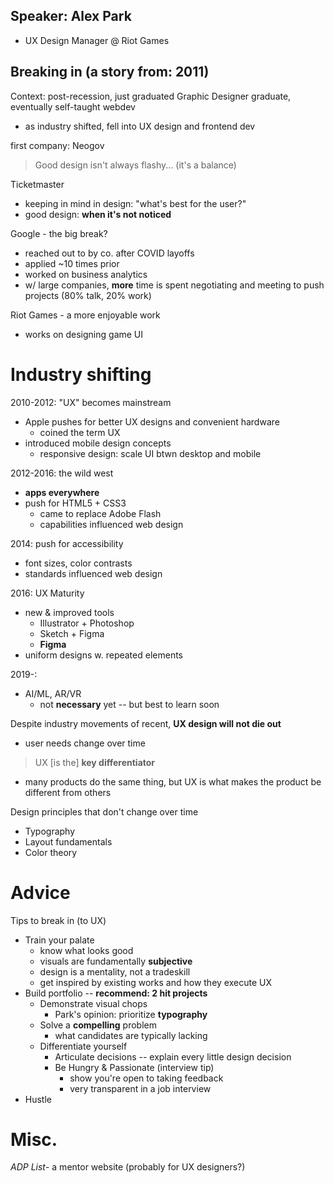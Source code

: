 ## Speaker: Alex Park
- UX Design Manager @ Riot Games

## Breaking in (a story from: 2011)
Context: post-recession, just graduated
Graphic Designer graduate, eventually self-taught webdev
- as industry shifted, fell into UX design and frontend dev

first company: Neogov
> Good design isn't always flashy... (it's a balance)

Ticketmaster
- keeping in mind in design: "what's best for the user?"
- good design: **when it's not noticed**

Google - the big break?
- reached out to by co. after COVID layoffs
- applied ~10 times prior
- worked on business analytics
- w/ large companies, **more** time is spent negotiating and meeting to push projects (80% talk, 20% work)

Riot Games - a more enjoyable work
- works on designing game UI

# Industry shifting
2010-2012: "UX" becomes mainstream
- Apple pushes for better UX designs and convenient hardware
	- coined the term UX
- introduced mobile design concepts
	- responsive design: scale UI btwn desktop and mobile
 
2012-2016: the wild west 
 - **apps everywhere**
 - push for HTML5 + CSS3
	- came to replace Adobe Flash
	- capabilities influenced web design

2014: push for accessibility
- font sizes, color contrasts
- standards influenced web design

2016: UX Maturity
- new & improved tools
	 - Illustrator + Photoshop
	 - Sketch + Figma
	 - **Figma**
- uniform designs w. repeated elements

2019-:
- AI/ML, AR/VR
	- not **necessary** yet -- but best to learn soon

Despite industry movements of recent, **UX design will not die out**
- user needs change over time

> UX [is the] **key differentiator**
- many products do the same thing, but UX is what makes the product be different from others

Design principles that don't change over time
- Typography
- Layout fundamentals
- Color theory

# Advice
Tips to break in (to UX)
- Train your palate
	- know what looks good
	- visuals are fundamentally **subjective**
	- design is a mentality, not a tradeskill
	- get inspired by existing works and how they execute UX
- Build portfolio -- **recommend: 2 hit projects**
	- Demonstrate visual chops
		- Park's opinion: prioritize **typography**
	- Solve a **compelling** problem
		- what candidates are typically lacking
	- Differentiate yourself
		- Articulate decisions -- explain every little design decision
		- Be Hungry & Passionate (interview tip)
			- show you're open to taking feedback
			- very transparent in a job interview
- Hustle

# Misc.
*ADP List*- a mentor website (probably for UX designers?)